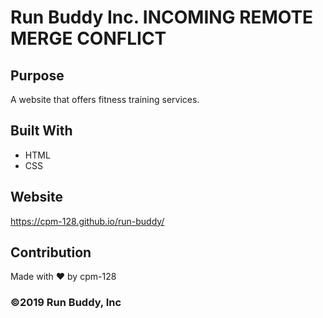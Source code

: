 # Run Buddy Inc. INCOMING REMOTE MERGE CONFLICT

## Purpose
A website that offers fitness training services.

## Built With
* HTML
* CSS

## Website
https://cpm-128.github.io/run-buddy/

## Contribution
Made with ❤️ by cpm-128

### &copy;2019 Run Buddy, Inc
